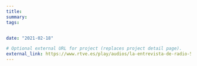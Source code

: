 ```yaml
---
title: 
summary: 
tags:


date: "2021-02-18"

# Optional external URL for project (replaces project detail page).
external_link: https://www.rtve.es/play/audios/la-entrevista-de-radio-5/entrevista-radio-5-victor-resco-18-01-24/15921709/
---
```


